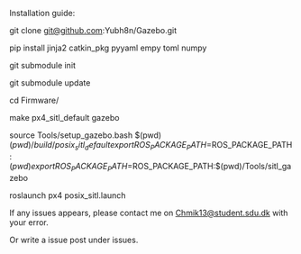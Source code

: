 Installation guide:

git clone git@github.com:Yubh8n/Gazebo.git

pip install jinja2 catkin_pkg pyyaml empy toml numpy

git submodule init

git submodule update

cd Firmware/

make px4_sitl_default gazebo

source Tools/setup_gazebo.bash $(pwd) $(pwd)/build/posix_sitl_default
export ROS_PACKAGE_PATH=$ROS_PACKAGE_PATH:$(pwd)
export ROS_PACKAGE_PATH=$ROS_PACKAGE_PATH:$(pwd)/Tools/sitl_gazebo

roslaunch px4 posix_sitl.launch



If any issues appears, please contact me on Chmik13@student.sdu.dk with your error.

Or write a issue post under issues.

